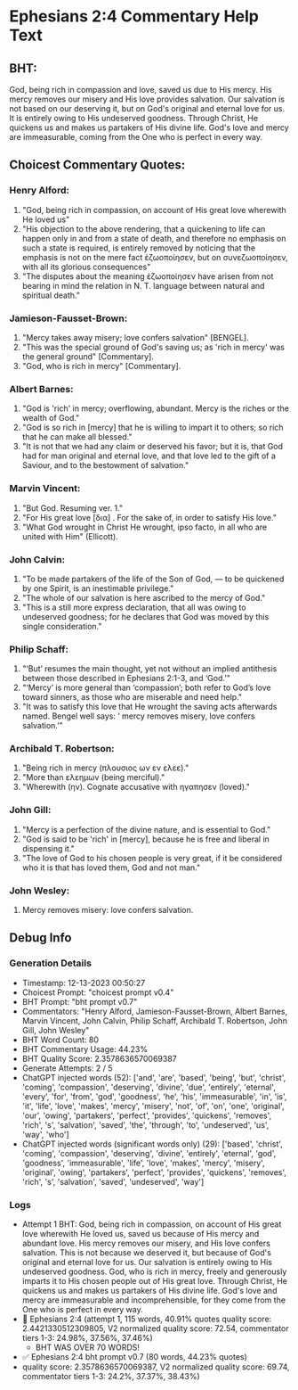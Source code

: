 # Ephesians 2:4 Commentary Help Text

## BHT:
God, being rich in compassion and love, saved us due to His mercy. His mercy removes our misery and His love provides salvation. Our salvation is not based on our deserving it, but on God's original and eternal love for us. It is entirely owing to His undeserved goodness. Through Christ, He quickens us and makes us partakers of His divine life. God's love and mercy are immeasurable, coming from the One who is perfect in every way.

## Choicest Commentary Quotes:
### Henry Alford:
1. "God, being rich in compassion, on account of His great love wherewith He loved us"
2. "His objection to the above rendering, that a quickening to life can happen only in and from a state of death, and therefore no emphasis on such a state is required, is entirely removed by noticing that the emphasis is not on the mere fact ἐζωοποίησεν, but on συνεζωοποίησεν, with all its glorious consequences"
3. "The disputes about the meaning ἐζωοποίησεν have arisen from not bearing in mind the relation in N. T. language between natural and spiritual death."

### Jamieson-Fausset-Brown:
1. "Mercy takes away misery; love confers salvation" [BENGEL].
2. "This was the special ground of God's saving us; as 'rich in mercy' was the general ground" [Commentary].
3. "God, who is rich in mercy" [Commentary].

### Albert Barnes:
1. "God is 'rich' in mercy; overflowing, abundant. Mercy is the riches or the wealth of God." 
2. "God is so rich in [mercy] that he is willing to impart it to others; so rich that he can make all blessed."
3. "It is not that we had any claim or deserved his favor; but it is, that God had for man original and eternal love, and that love led to the gift of a Saviour, and to the bestowment of salvation."

### Marvin Vincent:
1. "But God. Resuming ver. 1." 
2. "For His great love [δια] . For the sake of, in order to satisfy His love." 
3. "What God wrought in Christ He wrought, ipso facto, in all who are united with Him" (Ellicott).

### John Calvin:
1. "To be made partakers of the life of the Son of God, — to be quickened by one Spirit, is an inestimable privilege."
2. "The whole of our salvation is here ascribed to the mercy of God."
3. "This is a still more express declaration, that all was owing to undeserved goodness; for he declares that God was moved by this single consideration."

### Philip Schaff:
1. "‘But’ resumes the main thought, yet not without an implied antithesis between those described in Ephesians 2:1-3, and ‘God.’" 
2. "‘Mercy’ is more general than ‘compassion’; both refer to God’s love toward sinners, as those who are miserable and need help." 
3. "It was to satisfy this love that He wrought the saving acts afterwards named. Bengel well says: ‘ mercy removes misery, love confers salvation.’"

### Archibald T. Robertson:
1. "Being rich in mercy (πλουσιος ων εν ελεε)." 
2. "More than ελεημων (being merciful)."
3. "Wherewith (ην). Cognate accusative with ηγαπησεν (loved)."

### John Gill:
1. "Mercy is a perfection of the divine nature, and is essential to God."
2. "God is said to be 'rich' in [mercy], because he is free and liberal in dispensing it."
3. "The love of God to his chosen people is very great, if it be considered who it is that has loved them, God and not man."

### John Wesley:
1. Mercy removes misery: love confers salvation.



## Debug Info
### Generation Details
- Timestamp: 12-13-2023 00:50:27
- Choicest Prompt: "choicest prompt v0.4"
- BHT Prompt: "bht prompt v0.7"
- Commentators: "Henry Alford, Jamieson-Fausset-Brown, Albert Barnes, Marvin Vincent, John Calvin, Philip Schaff, Archibald T. Robertson, John Gill, John Wesley"
- BHT Word Count: 80
- BHT Commentary Usage: 44.23%
- BHT Quality Score: 2.3578636570069387
- Generate Attempts: 2 / 5
- ChatGPT injected words (52):
	['and', 'are', 'based', 'being', 'but', 'christ', 'coming', 'compassion', 'deserving', 'divine', 'due', 'entirely', 'eternal', 'every', 'for', 'from', 'god', 'goodness', 'he', 'his', 'immeasurable', 'in', 'is', 'it', 'life', 'love', 'makes', 'mercy', 'misery', 'not', 'of', 'on', 'one', 'original', 'our', 'owing', 'partakers', 'perfect', 'provides', 'quickens', 'removes', 'rich', 's', 'salvation', 'saved', 'the', 'through', 'to', 'undeserved', 'us', 'way', 'who']
- ChatGPT injected words (significant words only) (29):
	['based', 'christ', 'coming', 'compassion', 'deserving', 'divine', 'entirely', 'eternal', 'god', 'goodness', 'immeasurable', 'life', 'love', 'makes', 'mercy', 'misery', 'original', 'owing', 'partakers', 'perfect', 'provides', 'quickens', 'removes', 'rich', 's', 'salvation', 'saved', 'undeserved', 'way']

### Logs
- Attempt 1 BHT: God, being rich in compassion, on account of His great love wherewith He loved us, saved us because of His mercy and abundant love. His mercy removes our misery, and His love confers salvation. This is not because we deserved it, but because of God's original and eternal love for us. Our salvation is entirely owing to His undeserved goodness. God, who is rich in mercy, freely and generously imparts it to His chosen people out of His great love. Through Christ, He quickens us and makes us partakers of His divine life. God's love and mercy are immeasurable and incomprehensible, for they come from the One who is perfect in every way.
- 🔄 Ephesians 2:4 (attempt 1, 115 words, 40.91% quotes quality score: 2.4421330512309805, V2 normalized quality score: 72.54, commentator tiers 1-3: 24.98%, 37.56%, 37.46%) 
	- BHT WAS OVER 70 WORDS!
- ✅ Ephesians 2:4 bht prompt v0.7 (80 words, 44.23% quotes)
- quality score: 2.3578636570069387, V2 normalized quality score: 69.74, commentator tiers 1-3: 24.2%, 37.37%, 38.43%)